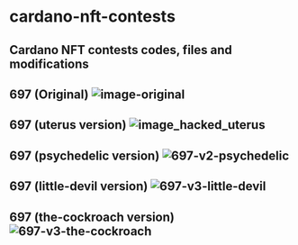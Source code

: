 # cardano-nft-contests
Cardano NFT contests codes, files and modifications
---
697 (Original) ![image-original](https://user-images.githubusercontent.com/17055626/165387388-a7753a1d-25dd-4b40-b00b-36f131a05f77.png)
---
697 (uterus version) ![image_hacked_uterus](https://user-images.githubusercontent.com/17055626/165387518-c07227f9-eed6-43e3-a5ed-6496125567ad.png)
---
697 (psychedelic version) ![697-v2-psychedelic](https://user-images.githubusercontent.com/17055626/165387722-e0bad9a6-61c9-4b72-b65a-21f4e5ff87c1.png)
---
697 (little-devil version) ![697-v3-little-devil](https://user-images.githubusercontent.com/17055626/165387795-24bfcfc6-40c8-4551-a4c9-8afc13509ce5.png)
---
697 (the-cockroach version) ![697-v3-the-cockroach](https://user-images.githubusercontent.com/17055626/165387891-db276290-ef60-4a23-87a7-3562ed4af6c6.png)
---